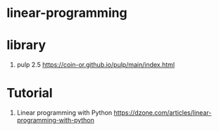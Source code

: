 # linear-programming

# library
1. pulp 2.5 https://coin-or.github.io/pulp/main/index.html


# Tutorial
1. Linear programming with Python https://dzone.com/articles/linear-programming-with-python